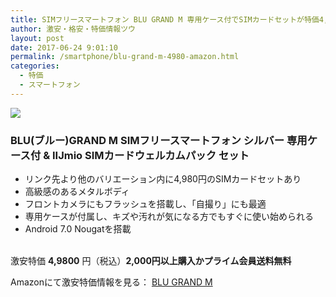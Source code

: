 ```yaml
---
title: SIMフリースマートフォン BLU GRAND M 専用ケース付でSIMカードセットが特価4,980円！送料無料！
author: 激安・格安・特価情報ツウ
layout: post
date: 2017-06-24 9:01:10
permalink: /smartphone/blu-grand-m-4980-amazon.html
categories:
  - 特価
  - スマートフォン
---
```


<div class="img-bg2 img_L">
<a target="_blank"  href="https://www.amazon.co.jp/gp/product/B071D17155/ref=as_li_tl?ie=UTF8&camp=247&creative=1211&creativeASIN=B071D17155&linkCode=as2&tag=tokkajohotsu-22&linkId=76faddadf8f47062bbf62d4d2c06d0ef"><img border="0" src="//ws-fe.amazon-adsystem.com/widgets/q?_encoding=UTF8&MarketPlace=JP&ASIN=B071D17155&ServiceVersion=20070822&ID=AsinImage&WS=1&Format=_SL250_&tag=tokkajohotsu-22" ></a><img src="//ir-jp.amazon-adsystem.com/e/ir?t=tokkajohotsu-22&l=am2&o=9&a=B071D17155" width="1" height="1" border="0" alt="" style="border:none !important; margin:0px !important;" />
</div>

### BLU(ブルー)GRAND M SIMフリースマートフォン シルバー 専用ケース付 & IIJmio SIMカードウェルカムパック セット
<!--more-->

* リンク先より他のバリエーション内に4,980円のSIMカードセットあり
* 高級感のあるメタルボディ
* フロントカメラにもフラッシュを搭載し、「自撮り」にも最適
* 専用ケースが付属し、キズや汚れが気になる方でもすぐに使い始められる
* Android 7.0 Nougatを搭載

<br clear="all" />激安特価 <span class="tokka-price"><strong>4,9800</strong></span> 円（税込）**2,000円以上購入かプライム会員送料無料**

Amazonにて激安特価情報を見る： <span class="fs150p"><a href="https://www.amazon.co.jp/gp/product/B071D17155/ref=as_li_tl?ie=UTF8&camp=247&creative=1211&creativeASIN=B071D17155&linkCode=as2&tag=tokkajohotsu-22&linkId=76faddadf8f47062bbf62d4d2c06d0ef" target="_blank">BLU GRAND M</a></span>

